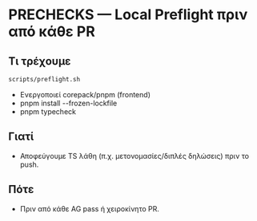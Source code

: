# PRECHECKS — Local Preflight πριν από κάθε PR

## Τι τρέχουμε
```bash
scripts/preflight.sh
```

- Ενεργοποιεί corepack/pnpm (frontend)
- pnpm install --frozen-lockfile
- pnpm typecheck

## Γιατί
- Αποφεύγουμε TS λάθη (π.χ. μετονομασίες/διπλές δηλώσεις) πριν το push.

## Πότε
- Πριν από κάθε AG pass ή χειροκίνητο PR.

